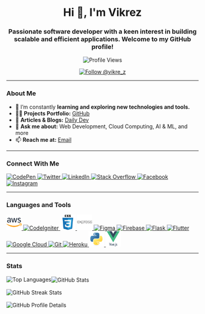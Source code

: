 <h1 align="center">Hi 👋, I'm Vikrez</h1>
<h3 align="center">
    Passionate software developer with a keen interest in building scalable and efficient applications. Welcome to my GitHub profile!
</h3>

<p align="center">
    <img src="https://komarev.com/ghpvc/?username=vikrez22&label=Profile%20views&color=0e75b6&style=flat" alt="Profile Views" />
</p>

<p align="center">
    <a href="https://twitter.com/vikre_z" target="_blank">
        <img src="https://img.shields.io/twitter/follow/vikre_z?logo=twitter&style=for-the-badge" alt="Follow @vikre_z" />
    </a>
</p>

---

### About Me
- 🌱 I’m constantly **learning and exploring new technologies and tools.** 
- 👨‍💻 **Projects Portfolio:** [GitHub](https://github.com/vikrez22)  
- 📝 **Articles & Blogs:** [Daily Dev](https://app.daily.dev/vikrez)  
- 💬 **Ask me about:** Web Development, Cloud Computing, AI & ML, and more  
- 📫 **Reach me at:** [Email](mailto:vikrez2021@gmail.com)

---

### Connect With Me
<p align="left">
    <a href="https://codepen.io/victor-jonah" target="_blank">
        <img src="https://raw.githubusercontent.com/rahuldkjain/github-profile-readme-generator/master/src/images/icons/Social/codepen.svg" alt="CodePen" height="30" width="40" />
    </a>
    <a href="https://twitter.com/vikre_z" target="_blank">
        <img src="https://raw.githubusercontent.com/rahuldkjain/github-profile-readme-generator/master/src/images/icons/Social/twitter.svg" alt="Twitter" height="30" width="40" />
    </a>
    <a href="https://linkedin.com/in/vikrez/" target="_blank">
        <img src="https://raw.githubusercontent.com/rahuldkjain/github-profile-readme-generator/master/src/images/icons/Social/linked-in-alt.svg" alt="LinkedIn" height="30" width="40" />
    </a>
    <a href="https://stackoverflow.com/users/20241298/vikrez" target="_blank">
        <img src="https://raw.githubusercontent.com/rahuldkjain/github-profile-readme-generator/master/src/images/icons/Social/stack-overflow.svg" alt="Stack Overflow" height="30" width="40" />
    </a>
    <!-- <a href="https://codesandbox.io/u/vikrez22" target="_blank">
        <img src="https://raw.githubusercontent.com/rahuldkjain/github-profile-readme-generator/master/src/images/icons/Social/codesandbox.svg" alt="CodeSandbox" height="30" width="40" />
    </a> -->
    <a href="https://www.facebook.com/vikteck" target="_blank">
        <img src="https://raw.githubusercontent.com/rahuldkjain/github-profile-readme-generator/master/src/images/icons/Social/facebook.svg" alt="Facebook" height="30" width="40" />
    </a>
    <a href="https://www.instagram.com/vik_rez/" target="_blank">
        <img src="https://raw.githubusercontent.com/rahuldkjain/github-profile-readme-generator/master/src/images/icons/Social/instagram.svg" alt="Instagram" height="30" width="40" />
    </a>
</p>

---

### Languages and Tools
<p align="left">
    <a href="https://aws.amazon.com" target="_blank">
        <img src="https://raw.githubusercontent.com/devicons/devicon/master/icons/amazonwebservices/amazonwebservices-original-wordmark.svg" alt="AWS" width="40" height="40" />
    </a>
    <a href="https://codeigniter.com" target="_blank">
        <img src="https://cdn.worldvectorlogo.com/logos/codeigniter.svg" alt="CodeIgniter" width="40" height="40" />
    </a>
    <a href="https://www.w3schools.com/css/" target="_blank">
        <img src="https://raw.githubusercontent.com/devicons/devicon/master/icons/css3/css3-original-wordmark.svg" alt="CSS3" width="40" height="40" />
    </a>
    <a href="https://expressjs.com" target="_blank">
        <img src="https://raw.githubusercontent.com/devicons/devicon/master/icons/express/express-original-wordmark.svg" alt="Express.js" width="40" height="40" />
    </a>
    <a href="https://www.figma.com/" target="_blank">
        <img src="https://www.vectorlogo.zone/logos/figma/figma-icon.svg" alt="Figma" width="40" height="40" />
    </a>
    <a href="https://firebase.google.com/" target="_blank">
        <img src="https://www.vectorlogo.zone/logos/firebase/firebase-icon.svg" alt="Firebase" width="40" height="40" />
    </a>
    <a href="https://flask.palletsprojects.com/" target="_blank">
        <img src="https://www.vectorlogo.zone/logos/pocoo_flask/pocoo_flask-icon.svg" alt="Flask" width="40" height="40" />
    </a>
    <a href="https://flutter.dev" target="_blank">
        <img src="https://www.vectorlogo.zone/logos/flutterio/flutterio-icon.svg" alt="Flutter" width="40" height="40" />
    </a>
    <a href="https://cloud.google.com" target="_blank">
        <img src="https://www.vectorlogo.zone/logos/google_cloud/google_cloud-icon.svg" alt="Google Cloud" width="40" height="40" />
    </a>
    <a href="https://git-scm.com/" target="_blank">
        <img src="https://www.vectorlogo.zone/logos/git-scm/git-scm-icon.svg" alt="Git" width="40" height="40" />
    </a>
    <a href="https://heroku.com" target="_blank">
        <img src="https://www.vectorlogo.zone/logos/heroku/heroku-icon.svg" alt="Heroku" width="40" height="40" />
    </a>
    <a href="https://www.python.org" target="_blank">
        <img src="https://raw.githubusercontent.com/devicons/devicon/master/icons/python/python-original.svg" alt="Python" width="40" height="40" />
    </a>
    <a href="https://vuejs.org/" target="_blank">
        <img src="https://raw.githubusercontent.com/devicons/devicon/master/icons/vuejs/vuejs-original-wordmark.svg" alt="Vue.js" width="40" height="40" />
    </a>
</p>

---

### Stats
<p>
    <img align="left" src="https://github-readme-stats.vercel.app/api/top-langs?username=vikrez22&show_icons=true&locale=en&layout=compact&theme=radical" alt="Top Languages" />
</p>
<p>
    <img align="center" src="https://github-readme-stats.vercel.app/api?username=vikrez22&show_icons=true&locale=en&theme=radical" alt="GitHub Stats" />
</p>
<p>
    <img align="center" src="https://github-readme-streak-stats.herokuapp.com/?user=vikrez22&theme=radical" alt="GitHub Streak Stats" />
</p>
<p>
    <img align="center" src="https://github-profile-summary-cards.vercel.app/api/cards/profile-details?username=vikrez22&theme=radical" alt="GitHub Profile Details" />
</p>


<!-- [![Harlok's WakaTime stats](https://github-readme-stats.vercel.app/api/wakatime?username=ffflabs)](https://github.com/anuraghazra/github-readme-stats -->

<!-- Uncomment this code later to track commits, experience, followers, and lots more... -->
<!--  <p align="left"> <a href="https://github.com/ryo-ma/github-profile-trophy"><img src="https://github-profile-trophy.vercel.app/?username=vikrez22" alt="vikrez22" /></a> </p>-->
